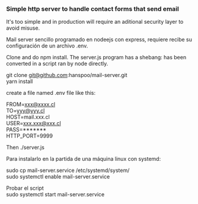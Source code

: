 ### Simple http server to handle contact forms that send email

It's too simple and in production will require an aditional security layer to avoid misuse. 

Mail server sencillo programado en nodeejs con express, requiere recibe su configuración de un archivo .env.

Clone and do npm install. 
The server.js program has a shebang: has been converted in a script ran by node directly. 

git clone git@github.com:hanspoo/mail-server.git  
yarn install  

create a file named .env file like this: 
 
FROM=xxx@xxxx.cl  
TO=yyy@yyy.cl  
HOST=mail.xxx.cl  
USER=xxx.xxx@xxx.cl  
PASS=*******  
HTTP_PORT=9999  

Then
./server.js

Para instalarlo en la partida de una máquina linux con systemd:  

sudo cp mail-server.service /etc/systemd/system/   
sudo systemctl enable mail-server.service  

Probar el script  
sudo systemctl start mail-server.service  


